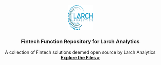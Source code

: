 <!-- PROJECT LOGO -->
<br />
<div align="center">
  <a href="https://github.com/LarchAnalytics/Fintech">
    <img src="images/logo.jpg" alt="Logo" width="80" height="80">
  </a>

<h3 align="center">Fintech Function Repository for Larch Analytics</h3>

  <p align="center">
    A collection of Fintech solutions deemed open source by Larch Analytics
    <br />
    <a href="https://github.com/LarchAnalytics/Fintech"><strong>Explore the Files »</strong></a>
    <br />
    <br />

  </p>
</div>
